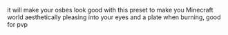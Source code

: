 it will make your osbes look good with this preset to make you Minecraft world aesthetically pleasing into your eyes and a plate when burning, good for pvp
